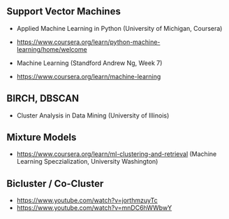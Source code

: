 

## Support Vector Machines 
* Applied Machine Learning in Python (University of Michigan, Coursera)
* https://www.coursera.org/learn/python-machine-learning/home/welcome

* Machine Learning (Standford Andrew Ng, Week 7)
* https://www.coursera.org/learn/machine-learning



## BIRCH, DBSCAN 
* Cluster Analysis in Data Mining (University of Illinois)

## Mixture Models
* https://www.coursera.org/learn/ml-clustering-and-retrieval (Machine Learning Speczialization, University Washington)

## Bicluster / Co-Cluster
* https://www.youtube.com/watch?v=jorthmzuyTc
* https://www.youtube.com/watch?v=mnDC6hWWbwY